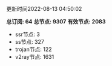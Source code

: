 更新时间2022-08-13 04:50:02

**总订阅: 64**
**总节点: 9307**
**有效节点: 2083**
- ssr节点: 3
- ss节点: 327
- trojan节点: 122
- v2ray节点: 1631
